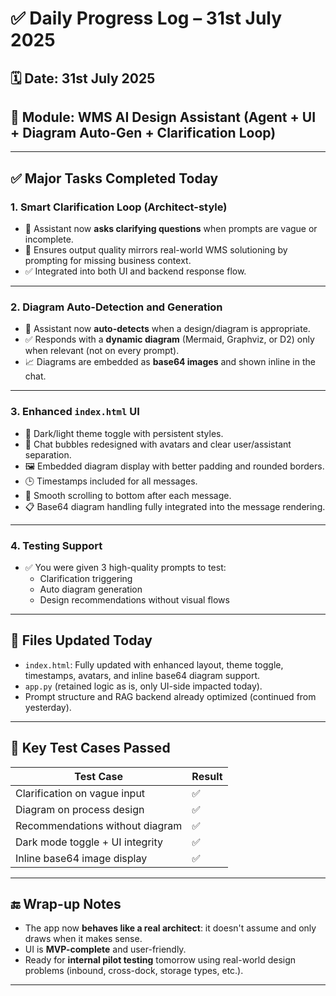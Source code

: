 # ✅ Daily Progress Log – 31st July 2025

## 🗓️ Date: 31st July 2025  
## 📁 Module: WMS AI Design Assistant (Agent + UI + Diagram Auto-Gen + Clarification Loop)

---

## ✅ Major Tasks Completed Today

### 1. **Smart Clarification Loop (Architect-style)**
- 🔁 Assistant now **asks clarifying questions** when prompts are vague or incomplete.
- 📌 Ensures output quality mirrors real-world WMS solutioning by prompting for missing business context.
- ✅ Integrated into both UI and backend response flow.

---

### 2. **Diagram Auto-Detection and Generation**
- 🧠 Assistant now **auto-detects** when a design/diagram is appropriate.
- ✅ Responds with a **dynamic diagram** (Mermaid, Graphviz, or D2) only when relevant (not on every prompt).
- 📈 Diagrams are embedded as **base64 images** and shown inline in the chat.

---

### 3. **Enhanced `index.html` UI**
- 🌙 Dark/light theme toggle with persistent styles.
- 👤 Chat bubbles redesigned with avatars and clear user/assistant separation.
- 🖼️ Embedded diagram display with better padding and rounded borders.
- 🕒 Timestamps included for all messages.
- 🔄 Smooth scrolling to bottom after each message.
- 📋 Base64 diagram handling fully integrated into the message rendering.

---

### 4. **Testing Support**
- ✅ You were given 3 high-quality prompts to test:
  - Clarification triggering
  - Auto diagram generation
  - Design recommendations without visual flows

---

## 📄 Files Updated Today

- `index.html`: Fully updated with enhanced layout, theme toggle, timestamps, avatars, and inline base64 diagram support.
- `app.py` (retained logic as is, only UI-side impacted today).
- Prompt structure and RAG backend already optimized (continued from yesterday).

---

## 🧪 Key Test Cases Passed
| Test Case | Result |
|-----------|--------|
| Clarification on vague input | ✅ |
| Diagram on process design | ✅ |
| Recommendations without diagram | ✅ |
| Dark mode toggle + UI integrity | ✅ |
| Inline base64 image display | ✅ |

---

## 🔚 Wrap-up Notes
- The app now **behaves like a real architect**: it doesn't assume and only draws when it makes sense.
- UI is **MVP-complete** and user-friendly.
- Ready for **internal pilot testing** tomorrow using real-world design problems (inbound, cross-dock, storage types, etc.).

---

